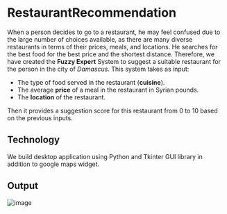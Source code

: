 # RestaurantRecommendation

When a person decides to go to a restaurant, he may feel confused due to the large number of choices available,
as there are many diverse restaurants in terms of their prices, meals, and locations. He searches for the best food for the best price and the shortest distance. 
Therefore, we have created the __Fuzzy Expert__ System to suggest a suitable restaurant for the person in the city of _Damascus_.
This system takes as input:
- The type of food served in the restaurant (__cuisine__).
- The average __price__ of a meal in the restaurant in Syrian pounds.
- The __location__ of the restaurant.
  
Then it provides a suggestion score for this restaurant from 0 to 10 based on the previous inputs.

## Technology
We build desktop application using Python and Tkinter GUI library in addition to google maps widget.

## Output
![image](https://github.com/sedramerkhan/RestaurantRecommendation/assets/87071899/1e83adb7-fce4-47af-a95b-4748e128902e)

